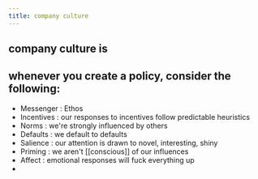 ```yaml
---
title: company culture
---
```


## company culture is
## whenever you create a policy, consider the following:
- Messenger  : Ethos
- Incentives : our responses to incentives follow predictable heuristics
- Norms      : we're strongly influenced by others
- Defaults   : we default to defaults
- Salience   : our attention is drawn to novel, interesting, shiny
- Priming    : we aren't [[conscious]] of our influences
- Affect     : emotional responses will fuck everything up
-
